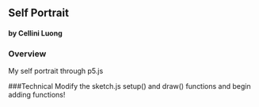 ## Self Portrait
#### by Cellini Luong



### Overview
My self portrait through p5.js


###Technical
Modify the sketch.js setup() and draw() functions and begin adding functions!